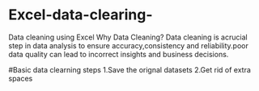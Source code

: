 # Excel-data-clearing-
Data cleaning using Excel
Why Data Cleaning?
Data cleaning is acrucial step in data analysis to  ensure accuracy,consistency and reliability.poor data quality can lead to incorrect insights and business decisions.

#Basic data clearning steps
1.Save the orignal datasets
2.Get rid of extra spaces
